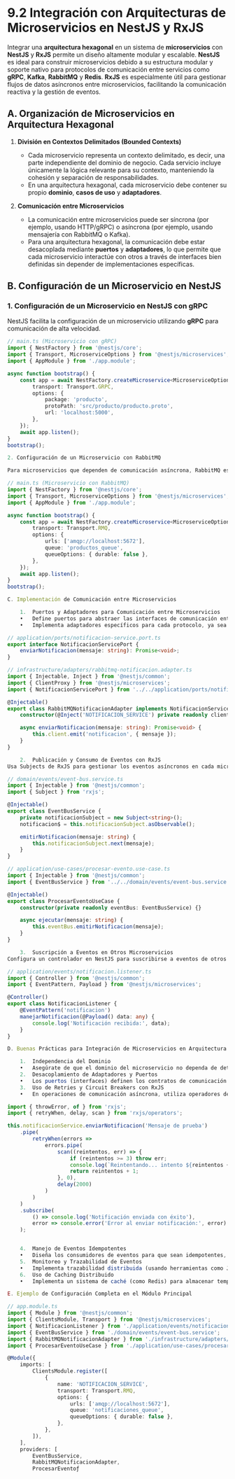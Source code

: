 # 9.2 Integración con Arquitecturas de Microservicios en NestJS y RxJS

Integrar una **arquitectura hexagonal** en un sistema de **microservicios** con **NestJS** y **RxJS** permite un diseño altamente modular y escalable. **NestJS** es ideal para construir microservicios debido a su estructura modular y soporte nativo para protocolos de comunicación entre servicios como **gRPC**, **Kafka**, **RabbitMQ** y **Redis**. **RxJS** es especialmente útil para gestionar flujos de datos asíncronos entre microservicios, facilitando la comunicación reactiva y la gestión de eventos.

## A. Organización de Microservicios en Arquitectura Hexagonal

1. **División en Contextos Delimitados (Bounded Contexts)**
   - Cada microservicio representa un contexto delimitado, es decir, una parte independiente del dominio de negocio. Cada servicio incluye únicamente la lógica relevante para su contexto, manteniendo la cohesión y separación de responsabilidades.
   - En una arquitectura hexagonal, cada microservicio debe contener su propio **dominio**, **casos de uso** y **adaptadores**.

2. **Comunicación entre Microservicios**
   - La comunicación entre microservicios puede ser síncrona (por ejemplo, usando HTTP/gRPC) o asíncrona (por ejemplo, usando mensajería con RabbitMQ o Kafka).
   - Para una arquitectura hexagonal, la comunicación debe estar desacoplada mediante **puertos** y **adaptadores**, lo que permite que cada microservicio interactúe con otros a través de interfaces bien definidas sin depender de implementaciones específicas.

## B. Configuración de un Microservicio en NestJS

### 1. Configuración de un Microservicio en NestJS con gRPC

NestJS facilita la configuración de un microservicio utilizando **gRPC** para comunicación de alta velocidad.

```typescript
// main.ts (Microservicio con gRPC)
import { NestFactory } from '@nestjs/core';
import { Transport, MicroserviceOptions } from '@nestjs/microservices';
import { AppModule } from './app.module';

async function bootstrap() {
    const app = await NestFactory.createMicroservice<MicroserviceOptions>(AppModule, {
        transport: Transport.GRPC,
        options: {
            package: 'producto',
            protoPath: 'src/producto/producto.proto',
            url: 'localhost:5000',
        },
    });
    await app.listen();
}
bootstrap();

2. Configuración de un Microservicio con RabbitMQ

Para microservicios que dependen de comunicación asíncrona, RabbitMQ es una excelente opción.

// main.ts (Microservicio con RabbitMQ)
import { NestFactory } from '@nestjs/core';
import { Transport, MicroserviceOptions } from '@nestjs/microservices';
import { AppModule } from './app.module';

async function bootstrap() {
    const app = await NestFactory.createMicroservice<MicroserviceOptions>(AppModule, {
        transport: Transport.RMQ,
        options: {
            urls: ['amqp://localhost:5672'],
            queue: 'productos_queue',
            queueOptions: { durable: false },
        },
    });
    await app.listen();
}
bootstrap();

C. Implementación de Comunicación entre Microservicios

	1.	Puertos y Adaptadores para Comunicación entre Microservicios
	•	Define puertos para abstraer las interfaces de comunicación entre microservicios. Por ejemplo, un puerto NotificacionServicePort para enviar notificaciones entre servicios.
	•	Implementa adaptadores específicos para cada protocolo, ya sea para gRPC, RabbitMQ u otros sistemas de mensajería.

// application/ports/notificacion-service.port.ts
export interface NotificacionServicePort {
    enviarNotificacion(mensaje: string): Promise<void>;
}

// infrastructure/adapters/rabbitmq-notificacion.adapter.ts
import { Injectable, Inject } from '@nestjs/common';
import { ClientProxy } from '@nestjs/microservices';
import { NotificacionServicePort } from '../../application/ports/notificacion-service.port';

@Injectable()
export class RabbitMQNotificacionAdapter implements NotificacionServicePort {
    constructor(@Inject('NOTIFICACION_SERVICE') private readonly client: ClientProxy) {}

    async enviarNotificacion(mensaje: string): Promise<void> {
        this.client.emit('notificacion', { mensaje });
    }
}

	2.	Publicación y Consumo de Eventos con RxJS
Usa Subjects de RxJS para gestionar los eventos asíncronos en cada microservicio, permitiendo que los adaptadores publiquen eventos y los casos de uso los consuman de forma reactiva.

// domain/events/event-bus.service.ts
import { Injectable } from '@nestjs/common';
import { Subject } from 'rxjs';

@Injectable()
export class EventBusService {
    private notificacionSubject = new Subject<string>();
    notificacion$ = this.notificacionSubject.asObservable();

    emitirNotificacion(mensaje: string) {
        this.notificacionSubject.next(mensaje);
    }
}

// application/use-cases/procesar-evento.use-case.ts
import { Injectable } from '@nestjs/common';
import { EventBusService } from '../../domain/events/event-bus.service';

@Injectable()
export class ProcesarEventoUseCase {
    constructor(private readonly eventBus: EventBusService) {}

    async ejecutar(mensaje: string) {
        this.eventBus.emitirNotificacion(mensaje);
    }
}

	3.	Suscripción a Eventos en Otros Microservicios
Configura un controlador en NestJS para suscribirse a eventos de otros microservicios utilizando el decorador @EventPattern.

// application/events/notificacion.listener.ts
import { Controller } from '@nestjs/common';
import { EventPattern, Payload } from '@nestjs/microservices';

@Controller()
export class NotificacionListener {
    @EventPattern('notificacion')
    manejarNotificacion(@Payload() data: any) {
        console.log('Notificación recibida:', data);
    }
}

D. Buenas Prácticas para Integración de Microservicios en Arquitectura Hexagonal

	1.	Independencia del Dominio
	•	Asegúrate de que el dominio del microservicio no dependa de detalles de implementación o infraestructura. La capa de dominio debe ser completamente agnóstica respecto al sistema de mensajería o el protocolo de comunicación.
	2.	Desacoplamiento de Adaptadores y Puertos
	•	Los puertos (interfaces) definen los contratos de comunicación. Cada adaptador debe implementar estos puertos, permitiendo reemplazar o modificar el sistema de mensajería sin cambiar la lógica de negocio.
	3.	Uso de Retries y Circuit Breakers con RxJS
	•	En operaciones de comunicación asíncrona, utiliza operadores de RxJS como retryWhen y delay para gestionar los reintentos en caso de error. Esto es crucial para la resiliencia de microservicios, evitando sobrecarga en sistemas externos.

import { throwError, of } from 'rxjs';
import { retryWhen, delay, scan } from 'rxjs/operators';

this.notificacionService.enviarNotificacion('Mensaje de prueba')
    .pipe(
        retryWhen(errors =>
            errors.pipe(
                scan((reintentos, err) => {
                    if (reintentos >= 3) throw err;
                    console.log(`Reintentando... intento ${reintentos + 1}`);
                    return reintentos + 1;
                }, 0),
                delay(2000)
            )
        )
    )
    .subscribe(
        () => console.log('Notificación enviada con éxito'),
        error => console.error('Error al enviar notificación:', error)
    );


	4.	Manejo de Eventos Idempotentes
	•	Diseña los consumidores de eventos para que sean idempotentes, es decir, que puedan procesar el mismo evento varias veces sin afectar el estado de la aplicación. Esto es especialmente útil en entornos donde los mensajes pueden ser entregados más de una vez.
	5.	Monitoreo y Trazabilidad de Eventos
	•	Implementa trazabilidad distribuida (usando herramientas como Jaeger o Zipkin) para rastrear el flujo completo de eventos y solicitudes entre los microservicios. Esto ayuda a identificar problemas de rendimiento y fallos en la comunicación.
	6.	Uso de Caching Distribuido
	•	Implementa un sistema de caché (como Redis) para almacenar temporalmente los resultados de operaciones intensivas. Esto ayuda a reducir la carga de los microservicios y mejora la velocidad de respuesta en solicitudes repetitivas.

E. Ejemplo de Configuración Completa en el Módulo Principal

// app.module.ts
import { Module } from '@nestjs/common';
import { ClientsModule, Transport } from '@nestjs/microservices';
import { NotificacionListener } from './application/events/notificacion.listener';
import { EventBusService } from './domain/events/event-bus.service';
import { RabbitMQNotificacionAdapter } from './infrastructure/adapters/rabbitmq-notificacion.adapter';
import { ProcesarEventoUseCase } from './application/use-cases/procesar-evento.use-case';

@Module({
    imports: [
        ClientsModule.register([
            {
                name: 'NOTIFICACION_SERVICE',
                transport: Transport.RMQ,
                options: {
                    urls: ['amqp://localhost:5672'],
                    queue: 'notificaciones_queue',
                    queueOptions: { durable: false },
                },
            },
        ]),
    ],
    providers: [
        EventBusService,
        RabbitMQNotificacionAdapter,
        ProcesarEventoƒ